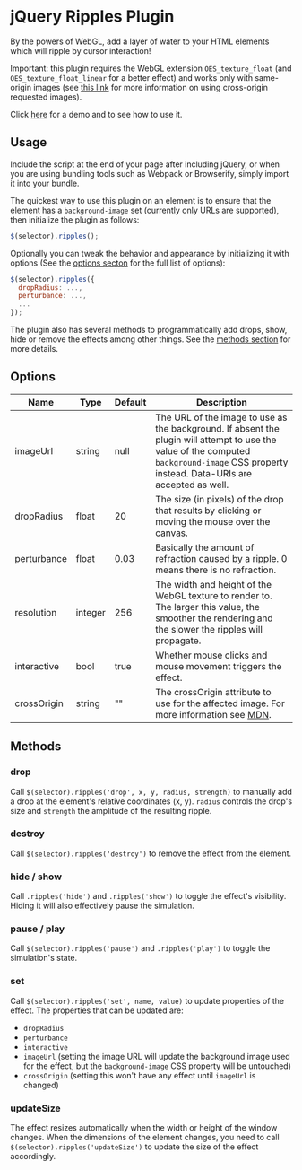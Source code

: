 jQuery Ripples Plugin
=====================

By the powers of WebGL, add a layer of water to your HTML elements which will ripple by cursor interaction!

Important: this plugin requires the WebGL extension `OES_texture_float` (and `OES_texture_float_linear` for a better effect) and works only with same-origin images (see [this link](https://developer.mozilla.org/en-US/docs/Web/HTTP/Access_control_CORS) for more information on using cross-origin requested images).

Click [here](http://sirxemic.github.io/jquery.ripples/) for a demo and to see how to use it.

Usage
-----

Include the script at the end of your page after including jQuery, or when you are using bundling tools such as Webpack or Browserify, simply import it into your bundle.

The quickest way to use this plugin on an element is to ensure that the element has a `background-image` set (currently only URLs are supported), then initialize the plugin as follows:

```js
$(selector).ripples();
```

Optionally you can tweak the behavior and appearance by initializing it with options (See the [options secton](#options) for the full list of options):

```js
$(selector).ripples({
  dropRadius: ...,
  perturbance: ...,
  ...
});
```

The plugin also has several methods to programmatically add drops, show, hide or remove the effects among other things. See the [methods section](#methods) for more details.

Options
-------
| Name | Type | Default | Description |
|------|------|---------|-------------|
| imageUrl | string | null | The URL of the image to use as the background. If absent the plugin will attempt to use the value of the computed `background-image` CSS property instead. Data-URIs are accepted as well. |
| dropRadius | float | 20 | The size (in pixels) of the drop that results by clicking or moving the mouse over the canvas. |
| perturbance | float | 0.03 | Basically the amount of refraction caused by a ripple. 0 means there is no refraction. |
| resolution | integer | 256 | The width and height of the WebGL texture to render to. The larger this value, the smoother the rendering and the slower the ripples will propagate. |
| interactive | bool | true | Whether mouse clicks and mouse movement triggers the effect. |
| crossOrigin | string | "" | The crossOrigin attribute to use for the affected image. For more information see [MDN](https://developer.mozilla.org/en-US/docs/Web/HTML/CORS_settings_attributes).


Methods
-------
### drop
Call `$(selector).ripples('drop', x, y, radius, strength)` to manually add a drop at the element's relative coordinates (x, y). `radius` controls the drop's size and `strength` the amplitude of the resulting ripple.

### destroy
Call `$(selector).ripples('destroy')` to remove the effect from the element.

### hide / show
Call `.ripples('hide')` and `.ripples('show')` to toggle the effect's visibility. Hiding it will also effectively pause the simulation.

### pause / play
Call `$(selector).ripples('pause')` and `.ripples('play')` to toggle the simulation's state.

### set
Call `$(selector).ripples('set', name, value)` to update properties of the effect. The properties that can be updated are:
- `dropRadius`
- `perturbance`
- `interactive`
- `imageUrl` (setting the image URL will update the background image used for the effect, but the `background-image` CSS property will be untouched)
- `crossOrigin` (setting this won't have any effect until `imageUrl` is changed)

### updateSize
The effect resizes automatically when the width or height of the window changes. When the dimensions of the element changes, you need to call `$(selector).ripples('updateSize')` to update the size of the effect accordingly.
